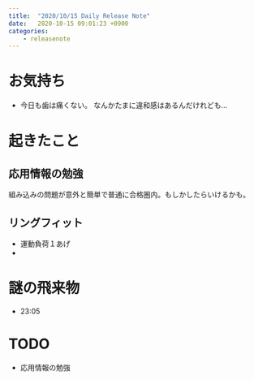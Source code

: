 ```yaml
---
title:  "2020/10/15 Daily Release Note"
date:   2020-10-15 09:01:23 +0900
categories:
	- releasenote
---
```


# お気持ち

* 今日も歯は痛くない。 なんかたまに違和感はあるんだけれども…

# 起きたこと

## 応用情報の勉強

組み込みの問題が意外と簡単で普通に合格圏内。もしかしたらいけるかも。

## リングフィット

* 運動負荷１あげ
* 

# 謎の飛来物

* 23:05

# TODO 

* 応用情報の勉強
